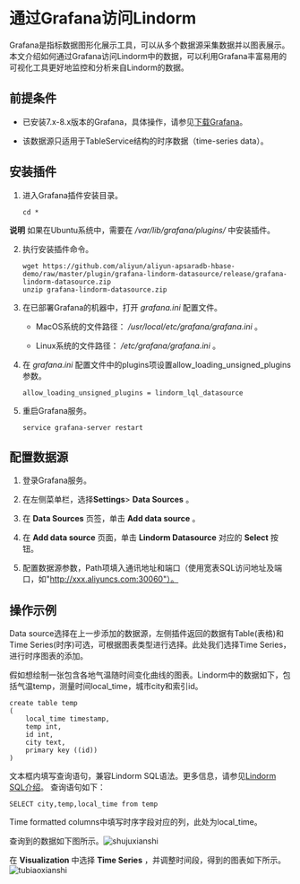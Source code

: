 通过Grafana访问Lindorm
=======================================

Grafana是指标数据图形化展示工具，可以从多个数据源采集数据并以图表展示。本文介绍如何通过Grafana访问Lindorm中的数据，可以利用Grafana丰富易用的可视化工具更好地监控和分析来自Lindorm的数据。

前提条件
-------------------------

* 已安装7.x-8.x版本的Grafana，具体操作，请参见[下载Grafana](Grafana.com/grafana/download?platform=windows)。

* 该数据源只适用于TableService结构的时序数据（time-series data）。




安装插件
-------------------------

1. 进入Grafana插件安装目录。

       cd *


**说明** 如果在Ubuntu系统中，需要在 */var/lib/grafana/plugins/* 中安装插件。


2. 执行安装插件命令。

       wget https://github.com/aliyun/aliyun-apsaradb-hbase-demo/raw/master/plugin/grafana-lindorm-datasource/release/grafana-lindorm-datasource.zip
       unzip grafana-lindorm-datasource.zip



3. 在已部署Grafana的机器中，打开 *grafana.ini* 配置文件。
   * MacOS系统的文件路径： */usr/local/etc/grafana/grafana.ini* 。

   * Linux系统的文件路径： */etc/grafana/grafana.ini* 。




4. 在 *grafana.ini* 配置文件中的plugins项设置allow_loading_unsigned_plugins参数。

       allow_loading_unsigned_plugins = lindorm_lql_datasource



5. 重启Grafana服务。

       service grafana-server restart






配置数据源
--------------------------

1. 登录Grafana服务。

2. 在左侧菜单栏，选择**Settings**\> **Data Sources** 。

3. 在 **Data Sources** 页签，单击 **Add data source** 。

4. 在 **Add data source** 页面，单击 **Lindorm Datasource** 对应的 **Select** 按钮。

5. 配置数据源参数，Path项填入通讯地址和端口（使用宽表SQL访问地址及端口，如"http://xxx.aliyuncs.com:30060"）。




操作示例
--------------------------

Data source选择在上一步添加的数据源，左侧插件返回的数据有Table(表格)和Time Series(时序)可选，可根据图表类型进行选择。此处我们选择Time Series，进行时序图表的添加。

假如想绘制一张包含各地气温随时间变化曲线的图表。Lindorm中的数据如下，包括气温temp，测量时间local_time，城市city和索引id。

    create table temp
    (
        local_time timestamp,
        temp int, 
        id int, 
        city text, 
        primary key ((id))
    )

文本框内填写查询语句，兼容Lindorm SQL语法。更多信息，请参见[Lindorm SQL介绍](https://help.aliyun.com/document_detail/264918.html?spm=a2c4g.11186623.6.569.7aac35c4huBQJf)。
查询语句如下：

    SELECT city,temp,local_time from temp

Time formatted columns中填写时序字段对应的列，此处为local_time。

查询到的数据如下图所示。![shujuxianshi](https://github.com/aliyun/aliyun-apsaradb-hbase-demo/raw/master/plugin/grafana-lindorm-datasource/img/temp_table.PNG)

在 **Visualization** 中选择 **Time Series** ，并调整时间段，得到的图表如下所示。![tubiaoxianshi](https://github.com/aliyun/aliyun-apsaradb-hbase-demo/raw/master/plugin/grafana-lindorm-datasource/img/temp_query.PNG)
